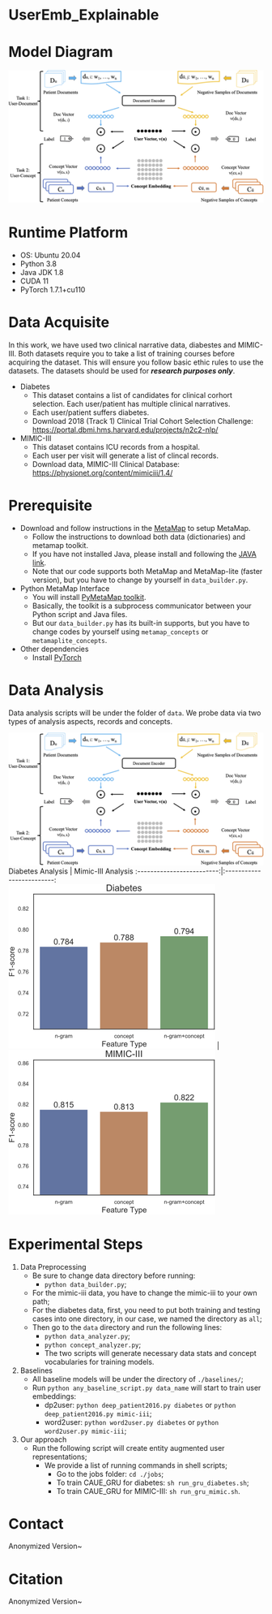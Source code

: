 # UserEmb_Explainable

# Model Diagram

![model_diagram](images/model_diagram.png)

# Runtime Platform

* OS: Ubuntu 20.04
* Python 3.8
* Java JDK 1.8
* CUDA 11
* PyTorch 1.7.1+cu110


# Data Acquisite

In this work, we have used two clinical narrative data, diabestes and MIMIC-III. Both datasets require you to take a list of training courses before acquiring the dataset.
This will ensure you follow basic ethic rules to use the datasets. The datasets should be used for ***research purposes only***.
* Diabetes
    * This dataset contains a list of candidates for clinical corhort selection. Each user/patient has multiple clinical narratives.
    * Each user/patient suffers diabetes.
    * Download 2018 (Track 1) Clinical Trial Cohort Selection Challenge: https://portal.dbmi.hms.harvard.edu/projects/n2c2-nlp/
* MIMIC-III
    * This dataset contains ICU records from a hospital. 
    * Each user per visit will generate a list of clincal records.
    * Download data, MIMIC-III Clinical Database: https://physionet.org/content/mimiciii/1.4/

# Prerequisite

* Download and follow instructions in the [MetaMap](https://metamap.nlm.nih.gov/MetaMap.shtml) to setup MetaMap.
    * Follow the instructions to download both data (dictionaries) and metamap toolkit.
    * If you have not installed Java, please install and following the [JAVA link](https://www.oracle.com/java/technologies/javase/javase-jdk8-downloads.html).
    * Note that our code supports both MetaMap and MetaMap-lite (faster version), but you have to change by yourself in `data_builder.py`.
* Python MetaMap Interface
    * You will install [PyMetaMap toolkit](https://github.com/AnthonyMRios/pymetamap).
    * Basically, the toolkit is a subprocess communicator between your Python script and Java files.
    * But our `data_builder.py` has its built-in supports, but you have to change codes by yourself using `metamap_concepts` or `metamaplite_concepts`.
* Other dependencies
    * Install [PyTorch](https://pytorch.org/get-started/locally/)

# Data Analysis
Data analysis scripts will be under the folder of `data`. 
We probe data via two types of analysis aspects, records and concepts.

![model_diagram](images/model_diagram.png)
Diabetes Analysis             |  Mimic-III Analysis
:-------------------------:|:-------------------------:
![diabetes_quant](images/diabetes_quant.png)  |  ![mimic-iii_quant](images/mimic-iii_quant.png)

# Experimental Steps

1. Data Preprocessing
    * Be sure to change data directory before running: 
        * `python data_builder.py`;
    * For the mimic-iii data, you have to change the mimic-iii to your own path;
    * For the diabetes data, first, you need to put both training and testing cases into one directory,
      in our case, we named the directory as `all`;
    * Then go to the `data` directory and run the following lines:
      * `python data_analyzer.py`;
      * `python concept_analyzer.py`;
      * The two scripts will generate necessary data stats and concept vocabularies for training models.
2. Baselines
    * All baseline models will be under the directory of `./baselines/`;
    * Run `python any_baseline_script.py data_name` will start to train user embeddings:
      * dp2user: `python deep_patient2016.py diabetes` or `python deep_patient2016.py mimic-iii`;
      * word2user: `python word2user.py diabetes` or `python word2user.py mimic-iii`;
3. Our approach
    * Run the following script will create entity augmented user representations;
      * We provide a list of running commands in shell scripts;
        * Go to the jobs folder: `cd ./jobs`;
        * To train CAUE_GRU for diabetes: `sh run_gru_diabetes.sh`;
        * To train CAUE_GRU for MIMIC-III: `sh run_gru_mimic.sh`.

# Contact

Anonymized Version~ 


# Citation

Anonymized Version~

